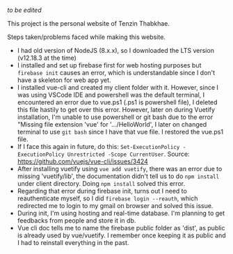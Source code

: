 *to be edited*

This project is the personal website of Tenzin Thabkhae.



Steps taken/problems faced while making this website.

* I had old version of NodeJS (8.x.x), so I downloaded the LTS version (v12.18.3 at the time)
* I installed and set up firebase first for web hosting purposes but `firebase init` causes an error, which is understandable since I don't have a skeleton for web app yet.
* I installed vue-cli and created my client folder with it. However, since I was using VSCode IDE and powershell was the default terminal, I encountered an error due to vue.ps1 (.ps1 is powershell file), I deleted this file hastily to get over this error. However, later on during Vuetify installation, I'm unable to use powershell or git bash due to the error "Missing file extension 'vue' for '.../HelloWorld', I later on changed terminal to use `git bash` since I have that vue file. I restored the vue.ps1 file. 
* If I face this again in future, do this: `Set-ExecutionPolicy -ExecutionPolicy Unrestricted -Scope CurrentUser`. Source: https://github.com/vuejs/vue-cli/issues/3424
* After installing vuetify using `vue add vuetify`, there was an error due to missing 'vuetify/lib', the documentation didn't tell us to do `npm install` under client directory. Doing `npm install` solved this error.
* Regarding that error during firebase init, turns out I need to reauthenticate myself, so I did `firebase login --reauth`, which redirected me to login to my gmail on browser and solved this issue.
* During init, I'm using hosting and real-time database. I'm planning to get feedbacks from people and store it in db. 
* Vue cli doc tells me to name the firebase public folder as 'dist', as public is already used by vue/vuetify. I remember once keeping it as public and I had to reinstall everything in the past.